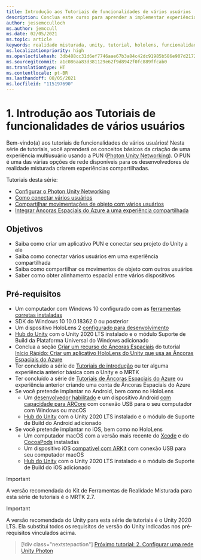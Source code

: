 ```yaml
---
title: Introdução aos Tutoriais de funcionalidades de vários usuários
description: Conclua este curso para aprender a implementar experiências compartilhadas de vários usuários em um aplicativo do HoloLens 2.
author: jessemcculloch
ms.author: jemccull
ms.date: 02/05/2021
ms.topic: article
keywords: realidade misturada, unity, tutorial, hololens, funcionalidades de multiusuários, Photon, MRTK, kit de ferramentas de realidade misturada, UWP, âncoras espaciais do Azure
ms.localizationpriority: high
ms.openlocfilehash: 3db488cc31d6ef7746aae67b3a84c42dc91985b586e907d2172346fe0952876f
ms.sourcegitcommit: a1c086aa83d381129e62f9d8942f0fc889ffcab0
ms.translationtype: HT
ms.contentlocale: pt-BR
ms.lasthandoff: 08/05/2021
ms.locfileid: "115197690"
---
```

# <a name="1-introduction-to-the-multi-user-capabilities-tutorials"></a>1. Introdução aos Tutoriais de funcionalidades de vários usuários

Bem-vindo(a) aos tutoriais de funcionalidades de vários usuários! Nesta série de tutoriais, você aprenderá os conceitos básicos da criação de uma experiência multiusuário usando a PUN (<a href="https://www.photonengine.com/PUN" target="_blank">Photon Unity Networking</a>). O PUN é uma das várias opções de rede disponíveis para os desenvolvedores de realidade misturada criarem experiências compartilhadas.

Tutoriais desta série:

* [Configurar o Photon Unity Networking](mr-learning-sharing-02.md)
* [Como conectar vários usuários](mr-learning-sharing-03.md)
* [Compartilhar movimentações de objeto com vários usuários](mr-learning-sharing-04.md)
* [Integrar Âncoras Espaciais do Azure a uma experiência compartilhada](mr-learning-sharing-05.md)

## <a name="objectives"></a>Objetivos

* Saiba como criar um aplicativo PUN e conectar seu projeto do Unity a ele
* Saiba como conectar vários usuários em uma experiência compartilhada
* Saiba como compartilhar os movimentos de objeto com outros usuários
* Saber como obter alinhamento espacial entre vários dispositivos

## <a name="prerequisites"></a>Pré-requisitos

* Um computador com Windows 10 configurado com as [ferramentas corretas instaladas](../../install-the-tools.md)
* SDK do Windows 10 10.0.18362.0 ou posterior
* Um dispositivo HoloLens 2 [configurado para desenvolvimento](../../platform-capabilities-and-apis/using-visual-studio.md#enabling-developer-mode)
* <a href="https://docs.unity3d.com/Manual/GettingStartedInstallingHub.html" target="_blank">Hub do Unity</a> com o Unity 2020 LTS instalado e o módulo Suporte de Build da Plataforma Universal do Windows adicionado
* Conclua a seção [Criar um recurso de Âncoras Espaciais](/azure/spatial-anchors/quickstarts/get-started-unity-hololens#create-a-spatial-anchors-resource) do tutorial [Início Rápido: Criar um aplicativo HoloLens do Unity que usa as Âncoras Espaciais do Azure](/azure/spatial-anchors/quickstarts/get-started-unity-hololens)
* Ter concluído a série de [Tutoriais de introdução](mr-learning-base-01.md) ou ter alguma experiência anterior básica com o Unity e o MRTK
* Ter concluído a série de [Tutoriais de Âncoras Espaciais do Azure](mr-learning-asa-01.md) ou experiência anterior criando uma conta de Âncoras Espaciais do Azure
* Se você pretende implantar no Android, bem como no HoloLens
  * Um <a href="https://developer.android.com/studio/debug/dev-options" target="_blank">desenvolvedor habilitado</a> e um dispositivo Android <a href="https://developers.google.com/ar/discover/supported-devices" target="_blank">com capacidade para ARCore</a> com conexão USB para o seu computador com Windows ou macOS
  * <a href="https://docs.unity3d.com/Manual/GettingStartedInstallingHub.html" target="_blank">Hub do Unity</a> com o Unity 2020 LTS instalado e o módulo de Suporte de Build do Android adicionado
* Se você pretende implantar no iOS, bem como no HoloLens
  * Um computador macOS com a versão mais recente do <a href="https://geo.itunes.apple.com/us/app/xcode/id497799835?mt=12" target="_blank">Xcode</a> e do <a href="https://cocoapods.org" target="_blank">CocoaPods</a> instaladas
  * Um dispositivo iOS <a href="https://developer.apple.com/documentation/arkit/verifying_device_support_and_user_permission" target="_blank">compatível com ARKit</a> com conexão USB para seu computador macOS
  * <a href="https://docs.unity3d.com/Manual/GettingStartedInstallingHub.html" target="_blank">Hub do Unity</a> com o Unity 2020 LTS instalado e o módulo de Suporte de Build do iOS adicionado

> [!IMPORTANT]
> A versão recomendada do Kit de Ferramentas de Realidade Misturada para esta série de tutoriais é o MRTK 2.7.

> [!IMPORTANT]
> A versão recomendada do Unity para esta série de tutoriais é o Unity 2020 LTS. Ela substitui todos os requisitos de versão do Unity indicadas nos pré-requisitos vinculados acima.

> [!div class="nextstepaction"]
> [Próximo tutorial: 2. Configurar uma rede Unity Photon](mr-learning-sharing-02.md)
